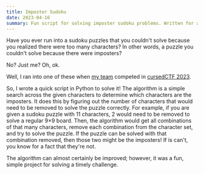 ```yaml
---
title: Imposter Sudoku
date: 2023-04-16
summary: Fun script for solving imposter sudoku problems. Written for a (cursed) CTF challenge. Apr 2023.
---
```


Have you ever run into a sudoku puzzles that you couldn't solve because you realized there were too many characters?
In other words, a puzzle you couldn't solve because there were imposters?

No? Just me? Oh, ok.

Well, I ran into one of these when [my team](https://2023.cursedc.tf/profile/587d0d12-7b80-484c-8ab5-5fb79fbbda20) competed in [cursedCTF 2023](https://2023.cursedc.tf).

So, I wrote a quick script in Python to solve it!
The algorithm is a simple search across the given characters to determine which characters are the imposters.
It does this by figuring out the number of characters that would need to be removed to solve the puzzle correctly.
For example, if you are given a sudoku puzzle with 11 characters, 2 would need to be removed to solve a regular 9×9 board.
Then, the algorithm would get all combinations of that many characters, remove each combination from the character set, and try to solve the puzzle.
If the puzzle can be solved with that combination removed, then those two might be the imposters!
If is can't, you know for a fact that they're not.

The algorithm can almost certainly be improved; however, it was a fun, simple project for solving a timely challenge.
